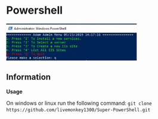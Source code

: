 <h1>Powershell</h1>
<p align="left">
  <img src="docs/display_console.JPG" width="350" title="hover text">
</p>

<h2>Information</h2>
<p>
<strong>Usage</strong>
<p>
On windows or linux run the following command:
<code>git clone https://github.com/livemonkey1300/Super-PowerShell.git </code>
</p>
</p>